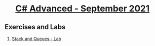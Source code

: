 # <a href="https://softuni.bg/trainings/3483/csharp-advanced-september-2021/internal"><p align="center"> C# Advanced - September 2021<p>
</a>



## Exercises and Labs


1. <a href="https://github.com/kace123/Software-University--SoftUni-/tree/main/C%23%20Advanced/C%23%20Advanced%20-%20Exercises/Stack%20and%20Queues%20-%20Lab"> Stack and Queues - Lab </a>

